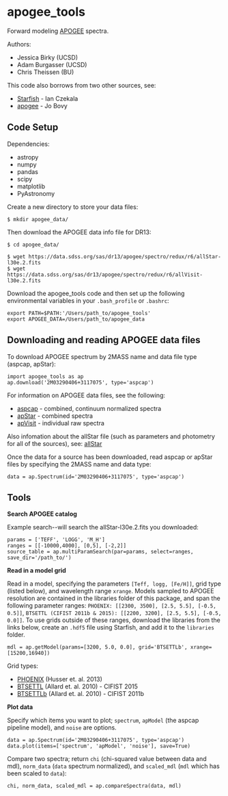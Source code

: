 # apogee_tools

Forward modeling [APOGEE](http://www.sdss.org/dr13/irspec/) spectra.

Authors:
* Jessica Birky (UCSD)
* Adam Burgasser (UCSD)
* Chris Theissen (BU)

This code also borrows from two other sources, see:
* [Starfish](https://github.com/iancze/Starfish) - Ian Czekala
* [apogee](https://github.com/jobovy/apogee) - Jo Bovy

## Code Setup

Dependencies:
* astropy
* numpy 
* pandas
* scipy
* matplotlib
* PyAstronomy

Create a new directory to store your data files:

	$ mkdir apogee_data/

Then download the APOGEE data info file for DR13:

	$ cd apogee_data/

	$ wget https://data.sdss.org/sas/dr13/apogee/spectro/redux/r6/allStar-l30e.2.fits
	$ wget https://data.sdss.org/sas/dr13/apogee/spectro/redux/r6/allVisit-l30e.2.fits

Download the apogee_tools code and then set up the following environmental variables in your `.bash_profile` or `.bashrc`:

	export PATH=$PATH:'/Users/path_to/apogee_tools'
	export APOGEE_DATA=/Users/path_to/apogee_data

## Downloading and reading APOGEE data files

To download APOGEE spectrum by 2MASS name and data file type (aspcap, apStar):

	import apogee_tools as ap
	ap.download('2M03290406+3117075', type='aspcap')

For information on APOGEE data files, see the following:
* [aspcap](https://data.sdss.org/datamodel/files/APOGEE_REDUX/APRED_VERS/APSTAR_VERS/ASPCAP_VERS/RESULTS_VERS/LOCATION_ID/aspcapStar.html) - combined, continuum normalized spectra
* [apStar](https://data.sdss.org/datamodel/files/APOGEE_REDUX/APRED_VERS/APSTAR_VERS/TELESCOPE/LOCATION_ID/apStar.html) - combined spectra
* [apVisit](https://data.sdss.org/datamodel/files/APOGEE_REDUX/APRED_VERS/TELESCOPE/PLATE_ID/MJD5/apVisit.html) - individual raw spectra

Also infomation about the allStar file (such as parameters and photometry for all of the sources), see: [allStar](https://data.sdss.org/datamodel/files/APOGEE_REDUX/APRED_VERS/APSTAR_VERS/ASPCAP_VERS/RESULTS_VERS/allStar.html)

Once the data for a source has been downloaded, read aspcap or apStar files by specifying the 2MASS name and data type:

	data = ap.Spectrum(id='2M03290406+3117075', type='aspcap')

<!-- Or for single visit spectrum, indicate the index of the visit number at the end:

	data = ap.Spectrum(id='2M03290406+3117075-0', type='apvisit') -->


## Tools

**Search APOGEE catalog**

Example search--will search the allStar-l30e.2.fits you downloaded:

	params = ['TEFF', 'LOGG', 'M_H']
	ranges = [[-10000,4000], [0,5], [-2,2]]
	source_table = ap.multiParamSearch(par=params, select=ranges, save_dir='/path_to/')

**Read in a model grid**

Read in a model, specifying the parameters `[Teff, logg, [Fe/H]]`, grid type (listed below), and wavelength range `xrange`. Models sampled to APOGEE resolution are contained in the libraries folder of this package, and span the following parameter ranges: `PHOENIX: [[2300, 3500], [2.5, 5.5], [-0.5, 0.5]]`, `BTSETTL (CIFIST 2011b & 2015): [[2200, 3200], [2.5, 5.5], [-0.5, 0.0]]`. To use grids outside of these ranges, download the libraries from the links below, create an `.hdf5` file using Starfish, and add it to the `libraries` folder.

	mdl = ap.getModel(params=[3200, 5.0, 0.0], grid='BTSETTLb', xrange=[15200,16940])

Grid types:
* [PHOENIX](http://phoenix.astro.physik.uni-goettingen.de/) (Husser et. al. 2013)
* [BTSETTL](https://phoenix.ens-lyon.fr/Grids/BT-Settl/CIFIST2011_2015/) (Allard et. al. 2010) - CIFIST 2015
* [BTSETTLb](https://phoenix.ens-lyon.fr/Grids/BT-Settl/CIFIST2011b/)  (Allard et. al. 2010) - CIFIST 2011b

**Plot data**

Specify which items you want to plot; `spectrum`, `apModel` (the aspcap pipeline model), and `noise` are options.

	data = ap.Spectrum(id='2M03290406+3117075', type='aspcap')
	data.plot(items=['spectrum', 'apModel', 'noise'], save=True)

Compare two spectra; return `chi` (chi-squared value between data and mdl), `norm_data` (`data` spectrum normalized), and `scaled_mdl` (`mdl` which has been scaled to `data`):

	chi, norm_data, scaled_mdl = ap.compareSpectra(data, mdl)

<!-- Scale one spectrum to another, where `sp1` and `sp2` are spectrum objects:

	scale = ap.calcScale(sp1, sp2)

**Radial Velocity shift**

Perform velocity shift the wavelength of a spectrum:

	data = ap.Spectrum(id='2M03290406+3117075', type='aspcap')
	rv = -80 # Radial velocity in km/s
	rv_wave = ap._rvShift(data.wave, rv=rv)

	# Create spectrum object with rv shift
	spec = ap.Spectrum(wave=rv_shift, flux=data.flux, sigmas=data.sigmas, name=data.name)
	spec.plot()

Calculate radial velocity by cross correlating with a template:

	wave_rng = [15200,15700]

	# Read in data
	data = ap.Spectrum(id='2M03290406+3117075', type='aspcap')

	# Read in a model template to cross-correlate to
	mdl = ap.getModel(params=[3000, 5.0, 0.0], grid='BTSETTLb', xrange=wave_rng, subCont=True)

	# Return radial velocity
	rv, sp1, sp2 = ap.optimizeRV(data, mdl, xrange=wave_rng)

**Rotational Broadening**

Add rotational broadening to a model using the [PyAstronomy](http://www.hs.uni-hamburg.de/DE/Ins/Per/Czesla/PyA/PyA/pyaslDoc/aslDoc/rotBroad.html) routine:

	mdl = ap.getModel(params=[3000, 5.0, 0.0], grid='BTSETTLb', xrange=wave_rng)
	rot_mdl = ap.smoothVSINI(mdl, vsini=15, xlim=[15200,15500], plot=True)
 -->


